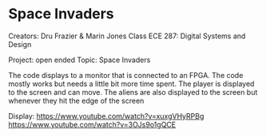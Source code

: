 # Space Invaders
 Creators: Dru Frazier & Marin Jones
 Class ECE 287: Digital Systems and Design

 Project: open ended
 Topic: Space Invaders

 The code displays to a monitor that is connected to an FPGA. The code mostly works but needs a little bit more time spent. The player is displayed to the screen and can move. The aliens are also displayed to the screen but whenever they hit the edge of the screen 

Display:
https://www.youtube.com/watch?v=xuxgVHyRPBg
https://www.youtube.com/watch?v=3OJs9o1gQCE
